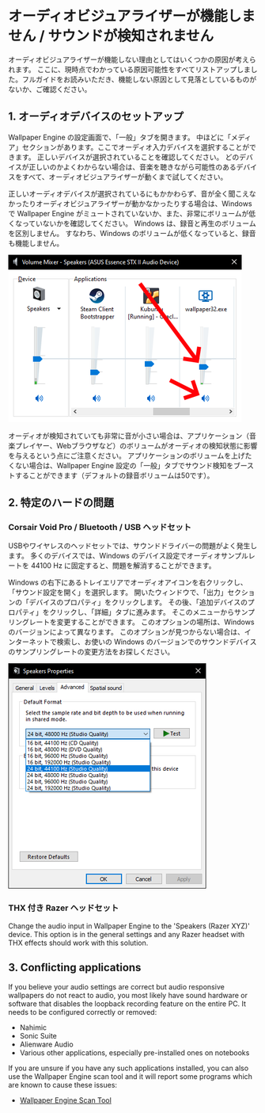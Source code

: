 # オーディオビジュアライザーが機能しません / サウンドが検知されません

オーディオビジュアライザーが機能しない理由としてはいくつかの原因が考えられます。 ここに、現時点でわかっている原因可能性をすべてリストアップしました。フルガイドをお読みいただき、機能しない原因として見落としているものがないか、ご確認ください。

## 1. オーディオデバイスのセットアップ
Wallpaper Engine の設定画面で、「一般」タブを開きます。 中ほどに「メディア」セクションがあります。ここでオーディオ入力デバイスを選択することができます。 正しいデバイスが選択されていることを確認してください。 どのデバイスが正しいのかよくわからない場合は、音楽を聴きながら可能性のあるデバイスをすべて、オーディオビジュアライザーが動くまで試してください。

正しいオーディオデバイスが選択されているにもかかわらず、音が全く聞こえなかったりオーディオビジュアライザーが動かなかったりする場合は、Windows で Wallpaper Engine がミュートされていないか、また、非常にボリュームが低くなっていないかを確認してください。 Windows は、録音と再生のボリュームを区別しません。 すなわち、Windows のボリュームが低くなっていると、録音も機能しません。

![Raise volume and unmute Wallpaper Engine in the Windows audio mixer](./audiomixer.png)

オーディオが検知されていても非常に音が小さい場合は、アプリケーション（音楽プレイヤー、Webブラウザなど）のボリュームがオーディオの検知状態に影響を与えるという点にご注意ください。 アプリケーションのボリュームを上げたくない場合は、Wallpaper Engine 設定の「一般」タブでサウンド検知をブーストすることができます（デフォルトの録音ボリュームは50です）。

## 2. 特定のハードの問題

### Corsair Void Pro / Bluetooth / USB ヘッドセット

USBやワイヤレスのヘッドセットでは、サウンドドライバーの問題がよく発生します。 多くのデバイスでは、Windows のデバイス設定でオーディオサンプルレートを 44100 Hz に固定すると、問題を解消することができます。

Windows の右下にあるトレイエリアでオーディオアイコンを右クリックし、「サウンド設定を開く」を選択します。 開いたウィンドウで、「出力」セクションの「デバイスのプロパティ」をクリックします。 その後、「追加デバイスのプロパティ」をクリックし、「詳細」タブに進みます。 そこのメニューからサンプリングレートを変更することができます。 このオプションの場所は、Windows のバージョンによって異なります。 このオプションが見つからない場合は、インターネットで検索し、お使いの Windows のバージョンでのサウンドデバイスのサンプリングレートの変更方法をお探しください。

![Set the sampling rate to "24 bit, 44100 Hz"](./samplingrate.png)

### THX 付き Razer ヘッドセット

Change the audio input in Wallpaper Engine to the 'Speakers (Razer XYZ)' device. This option is in the general settings and any Razer headset with THX effects should work with this solution.

## 3. Conflicting applications

If you believe your audio settings are correct but audio responsive wallpapers do not react to audio, you most likely have sound hardware or software that disables the loopback recording feature on the entire PC. It needs to be configured correctly or removed:

* Nahimic
* Sonic Suite
* Alienware Audio
* Various other applications, especially pre-installed ones on notebooks

If you are unsure if you have any such applications installed, you can also use the Wallpaper Engine scan tool and it will report some programs which are known to cause these issues:

* [Wallpaper Engine Scan Tool](/debug/scantool.html)

